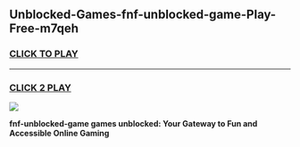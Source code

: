 
## Unblocked-Games-fnf-unblocked-game-Play-Free-m7qeh
<h3>
<a href="https://premium76.site?title=fnf-unblocked-game&ref=19M">CLICK TO PLAY</a></h3>
<hr>

<h3>
<a href="https://premium76.site?title=fnf-unblocked-game&ref=19M">CLICK 2 PLAY</a>
  
</h3>

<a href="https://premium76.site?title=fnf-unblocked-game&ref=19M"><img src="https://clearcache.store/games.png"></a>


**fnf-unblocked-game games unblocked: Your Gateway to Fun and Accessible Online Gaming**
